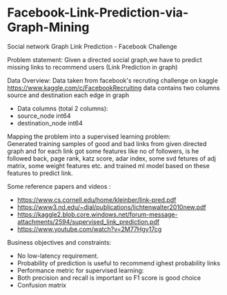 # Facebook-Link-Prediction-via-Graph-Mining
Social network Graph Link Prediction - Facebook Challenge

Problem statement:
Given a directed social graph,we have to predict missing links to recommend users (Link Prediction in graph)


Data Overview:
Data taken from facebook's recruting challenge on kaggle https://www.kaggle.com/c/FacebookRecruiting
data contains two columns source and destination each edge in graph
- Data columns (total 2 columns):  
- source_node         int64  
- destination_node    int64  


Mapping the problem into a supervised learning problem:\
Generated training samples of good and bad links from given directed graph and for each link got some features like no of followers, is he followed back, page rank, katz score, adar index, some svd fetures of adj matrix, some weight features etc. and trained ml model based on these features to predict link.

Some reference papers and videos :
- https://www.cs.cornell.edu/home/kleinber/link-pred.pdf
- https://www3.nd.edu/~dial/publications/lichtenwalter2010new.pdf
- https://kaggle2.blob.core.windows.net/forum-message-attachments/2594/supervised_link_prediction.pdf
- https://www.youtube.com/watch?v=2M77Hgy17cg

Business objectives and constraints:
- No low-latency requirement.
- Probability of prediction is useful to recommend ighest probability links
- Performance metric for supervised learning:
- Both precision and recall is important so F1 score is good choice
- Confusion matrix
